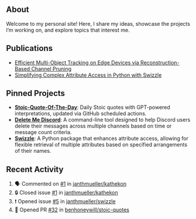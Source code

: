 <h2>About</h2>
<p>
Welcome to my personal site! Here, I share my ideas, showcase the projects I’m working on, and explore topics that interest me.
</p>

<h2>Publications</h2>
<ul>
  <li><a href="https://arxiv.org/abs/2410.08769" target="_blank">Efficient Multi-Object Tracking on Edge Devices via Reconstruction-Based Channel Pruning</a></li>
  <li><a href="https://medium.com/@mail_55998/simplifying-complex-attribute-access-in-python-with-swizzle-8774ffa75b1f" target="_blank">Simplifying Complex Attribute Access in Python with Swizzle</a></li>
</ul>

<h2>Pinned Projects</h2>
<ul>
  <li>
    <a href="https://stoic-quote.jantmueller.com" target="_blank"><b>Stoic-Quote-Of-The-Day</b></a>: 
    Daily Stoic quotes with GPT-powered interpretations, updated via GitHub scheduled actions.
  </li>
  <li>
    <a href="https://github.com/janthmueller/delete-me-discord" target="_blank"><b>Delete Me Discord</b></a>: 
    A command-line tool designed to help Discord users delete their messages across multiple channels based on time or message count criteria.
  </li>
  <li>
    <a href="https://github.com/janthmueller/swizzle" target="_blank"><b>Swizzle</b></a>: 
    A Python package that enhances attribute access, allowing for flexible retrieval of multiple attributes based on specified arrangements of their names.
  </li>
</ul>
<h2>Recent Activity</h2>

<!--START_SECTION:activity-->
1. 🗣 Commented on [#1](https://github.com/janthmueller/kathekon/issues/1#issuecomment-2648661419) in [janthmueller/kathekon](https://github.com/janthmueller/kathekon)
2. 🔒 Closed issue [#1](https://github.com/janthmueller/kathekon/issues/1) in [janthmueller/kathekon](https://github.com/janthmueller/kathekon)
3. ❗ Opened issue [#5](https://github.com/janthmueller/swizzle/issues/5) in [janthmueller/swizzle](https://github.com/janthmueller/swizzle)
4. 💪 Opened PR [#32](https://github.com/benhoneywill/stoic-quotes/pull/32) in [benhoneywill/stoic-quotes](https://github.com/benhoneywill/stoic-quotes)
<!--END_SECTION:activity-->

